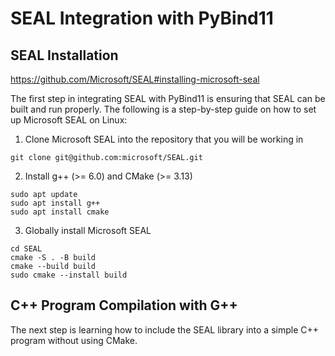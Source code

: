# SEAL Integration with PyBind11
## SEAL Installation
https://github.com/Microsoft/SEAL#installing-microsoft-seal  

The first step in integrating SEAL with PyBind11 is ensuring that SEAL can be built and run properly. The following is 
a step-by-step guide on how to set up Microsoft SEAL on Linux:

1. Clone Microsoft SEAL into the repository that you will be working in
```
git clone git@github.com:microsoft/SEAL.git
```
2. Install g++ (>= 6.0) and CMake (>= 3.13)
```
sudo apt update
sudo apt install g++
sudo apt install cmake
```
3. Globally install Microsoft SEAL
```
cd SEAL
cmake -S . -B build
cmake --build build
sudo cmake --install build
```

## C++ Program Compilation with G++
The next step is learning how to include the SEAL library into a simple C++ program without using CMake. 